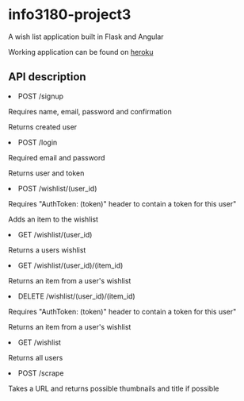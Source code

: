 # info3180-project3
A wish list application built in Flask and Angular

Working application can be found on <a href="http://mighty-harbor-60168.herokuapp.com/">heroku</a>

<h2>API description</h2>

<li>POST /signup</li>
<p>Requires name, email, password and confirmation</p>
<p>Returns created user</p>

<li>POST /login</li>
<p>Required email and password</p>
<p>Returns user and token</p>

<li>POST /wishlist/(user_id)</li>
<p>Requires "AuthToken: (token)" header to contain a token for this user"</p>
<p>Adds an item to the wishlist</p>

<li>GET /wishlist/(user_id)</li>
<p>Returns a users wishlist</li>

<li>GET /wishlist/(user_id)/(item_id)</li>
<p>Returns an item from a user's wishlist</p>

<li>DELETE /wishlist/(user_id)/(item_id)</li>
<p>Requires "AuthToken: (token)" header to contain a token for this user"</p>
<p>Returns an item from a user's wishlist</p>

<li>GET /wishlist</li>
<p>Returns all users</p>

<li>POST /scrape</li>
<p>Takes a URL and returns possible thumbnails and title if possible</p>


